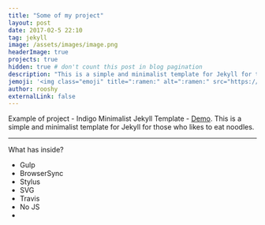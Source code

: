 ```yaml
---
title: "Some of my project"
layout: post
date: 2017-02-5 22:10
tag: jekyll
image: /assets/images/image.png
headerImage: true
projects: true
hidden: true # don't count this post in blog pagination
description: "This is a simple and minimalist template for Jekyll for those who likes to eat noodles."
jemoji: '<img class="emoji" title=":ramen:" alt=":ramen:" src="https://assets.github.com/images/icons/emoji/unicode/1f35c.png" height="20" width="20" align="absmiddle">'
author: rooshy
externalLink: false
---
```


Example of project - Indigo Minimalist Jekyll Template - [Demo](http://sergiokopplin.github.io/indigo/). This is a simple and minimalist template for Jekyll for those who likes to eat noodles.

---

What has inside?

- Gulp
- BrowserSync
- Stylus
- SVG
- Travis
- No JS
- 
